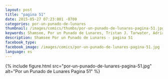 ```yaml
---
layout: post
title: "pagina 51"
date: 2015-05-27 07:23:001 -0700
categories: por-un-punado-de-lunares
thumbnail: /images/comics/thumbs/por-un-punado-de-lunares-pagina-51.jpg
keywords: Shamsee, Por un Punado de Lunares, Tristan J. Tarwater, Adrian Ricker
description: Shamsee Por un Punado de Lunares - pagina 51
facebook_type: 
facebook_image: /images/comics/por-un-punado-de-lunares-pagina-51.jpg
language: es
---
```

{% include figure.html src="por-un-punado-de-lunares-pagina-51.jpg" alt="Por un Punado de Lunares Pagina 51" %}